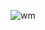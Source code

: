 
![wm](https://user-images.githubusercontent.com/98897973/157120566-5011cc5a-cf3c-4c86-ba69-166fb911f8a4.png)
